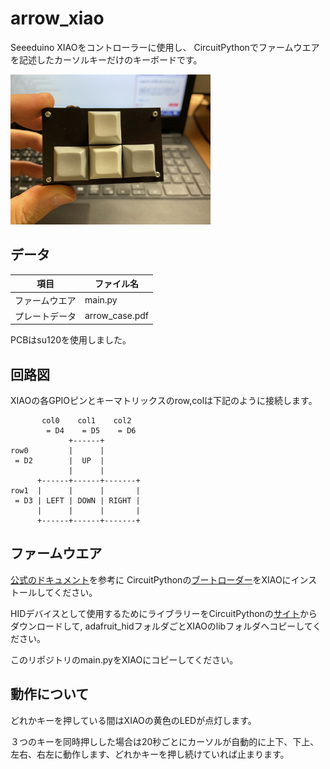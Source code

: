 # arrow_xiao

Seeeduino XIAOをコントローラーに使用し、
CircuitPythonでファームウエアを記述したカーソルキーだけのキーボードです。

<img src="https://github.com/dovoltaga/arrow_xiao/blob/master/arrow_xiao.jpg" width="320">

## データ
| 項目          | ファイル名      |
|--------------|----------------|
| ファームウエア | main.py        |
| プレートデータ | arrow_case.pdf |

PCBはsu120を使用しました。

## 回路図

XIAOの各GPIOピンとキーマトリックスのrow,colは下記のように接続します。

```
       col0    col1    col2
        = D4    = D5    = D6
             +------+
row0         |      |
 = D2        |  UP  |
             |      |
      +------+------+-------+
row1  |      |      |       |
 = D3 | LEFT | DOWN | RIGHT |
      |      |      |       |
      +------+------+-------+
```

## ファームウエア

[公式のドキュメント](https://wiki.seeedstudio.com/jp/Seeeduino-XIAO-CircuitPython/)を参考に
CircuitPythonの[ブートローダー](https://circuitpython.org/board/seeeduino_xiao/)をXIAOにインストールしてください。

HIDデバイスとして使用するためにライブラリーをCircuitPythonの[サイト](https://circuitpython.org/libraries)からダウンロードして,
adafruit_hidフォルダごとXIAOのlibフォルダへコピーしてください。

このリポジトリのmain.pyをXIAOにコピーしてください。

## 動作について

どれかキーを押している間はXIAOの黄色のLEDが点灯します。

３つのキーを同時押しした場合は20秒ごとにカーソルが自動的に上下、下上、左右、右左に動作します、どれかキーを押し続けていれば止まります。

